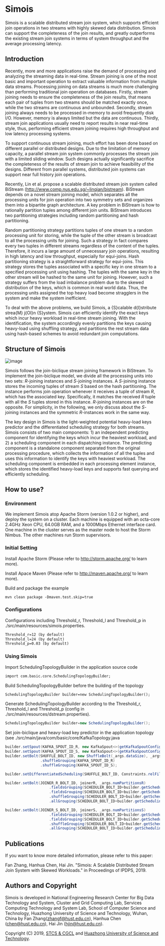 # Simois

Simois is a scalable distributed stream join system, which supports efficient join operations in two streams with highly skewed data distribution. Simois can support the completeness of the join results, and greatly outperforms the existing stream join systems in terms of system throughput and the average processing latency.


## Introduction

Recently, more and more applications raise the demand of processing and analyzing the streaming data in real-time. Stream joining is one of the most basic and important operation to extract valuable information from multiple data streams. Processing joining on data streams is much more challenging than performing traditional join operation on databases. Firstly, stream joining needs to ensure the completeness of the join results, that means each pair of tuples from two streams should be matched exactly once, while the two streams are continuous and unbounded. Secondly, stream joining always needs to be processed in-memory to avoid frequently disk I/O. However, memory is always limited but the data are continuous. Thirdly, stream join applications usually need to report results in near real-time style, thus, performing efficient stream joining requires high throughput and low latency processing systems.

To support continuous stream joining, much effort has been done based on different parallel or distributed designs. Due to the limitation of memory capacity, a parallel stream join system commonly processes the stream join with a limited sliding window. Such designs actually significantly sacrifice the completeness of the results of stream join to achieve feasibility of the designs. Different from parallel systems, distributed join systems can support near full history join operations. 

Recently, Lin et al. propose a scalable distributed stream join system called BiStream (http://www.comp.nus.edu.sg/~linqian/bistream). BiStream depends on a novel stream joining model, which separates all the processing units for join operation into two symmetry sets and organizes them into a bipartite graph architecture. A key problem in BiStream is how to rationally partition tuples among different join units. BiStream introduces two partitioning strategies including random partitioning and hash partitioning. 

Random partitioning strategy partitions tuples of one stream to a random processing unit for storing, while the tuple of the other stream is broadcast to all the processing units for joining. Such a strategy in fact compares every two tuples in different streams regardless of the content of the tuples. Therefore, it incurs a large amount of unnecessary join operations, resulting in high latency and low throughput, especially for equi-joins. Hash partitioning strategy is a straightforward strategy for equi-joins. This strategy stores the tuples associated with a specific key in one stream to a specified processing unit using hashing. The tuples with the same key in the other stream will be hashed to the same unit for joining. However, such a strategy suffers from the load imbalance problem due to the skewed distribution of the keys, which is common in real world data. Thus, the processing units assigned the top heavy load become stragglers in the system and make the system inefficient.

To deal with the above problems, we build Simois, a {S}calable d{I}stribute strea{M} j{OI}n {S}ystem. Simois can efficiently identify the exact keys which incur heavy workload in real-time stream joining. With the identification, the system accordingly evenly partitions the keys causing heavy-load using shuffling strategy, and partitions the rest stream data using hash-based schemes to avoid redundant join computations.

## Structure of Simois

![image](https://github.com/DStream-Storm/DStream/raw/master/image/SimoisStructure.png)

Simois follows the join-biclique stream joining framework in BiStream. To implement the join-biclique model, we divide all the processing units into two sets: $R$-joining instances and $S$-joining instances. A $S$-joining instance stores the incoming tuples of stream $S$ based on the hash partitioning. The instance performs join operation whenever it receives a tuple of stream $R$, which has the associated key. Specifically, it matches the received $R$ tuple with all the $S$ tuples stored in this instance. $R$-joining instances are on the opposite. For simplicity, in the following, we only discuss about the $S$-joining instances and the symmetric $R$-instances work in the same way.

The key design in Simois is the light-weighted potential heavy-load keys predictor and the differentiated scheduling strategy for both streams. Simois consists of two main components: 1) an independent predicting component for identifying the keys which incur the heaviest workload, and 2) a scheduling component in each dispatching instance. The predicting component is a standalone component separated from the original processing procedure, which collects the information of all the tuples and uses this information to identify the keys with heaviest workload. The scheduling component is embedded in each processing element instance, which stores the identified heavy-load keys and supports fast querying and efficiently scheduling.


## How to use?

### Environment

We implement Simois atop Apache Storm (version 1.0.2 or higher), and deploy the system on a cluster. Each machine is equipped with an octa-core 2.4GHz Xeon CPU, 64.0GB RAM, and a 1000Mbps Ethernet interface card. One machine in the cluster serves as the master node to host the Storm Nimbus. The other machines run Storm supervisors.

### Initial Setting

Install Apache Storm (Please refer to http://storm.apache.org/ to learn more).

Install Apace Maven (Please refer to http://maven.apache.org/ to learn more).

Build and package the example

```txt
mvn clean package -Dmaven.test.skip=true
```

### Configurations

Configurations including Threshold_r, Threshold_l and Threshold_p in ./src/main/resources/simois.properties.

```txt
Threshold_r=12 (by default)
Threshold_l=24 (by default)
Threshold_p=0.03 (by default)
```

### Using Simois

Import SchedulingTopologyBuilder in the application source code

```txt
import com.basic.core.SchedulingTopologyBuilder;
```

Build SchedulingTopologyBuilder before the building of the topology

```txt
SchedulingTopologyBuilder builder=new SchedulingTopologyBuilder();
```

Generate SchedulingTopologyBuilder according to the Threshold_r, Threshold_l and Threshold_p (config in ./src/main/resources/dstream.properties).

```java
SchedulingTopologyBuilder builder=new SchedulingTopologyBuilder();
```

Set join-biclique and heavy-load key predictor in the application topology (see ./src/main/java/com/basic/core/KafkaTopology.java

```java
builder.setSpout(KAFKA_SPOUT_ID_R, new KafkaSpout<>(getKafkaSpoutConfig(KAFKA_BROKER, "didiOrder" + _args.dataSize, _args.groupid)), _args.numKafkaSpouts);
builder.setSpout(KAFKA_SPOUT_ID_S, new KafkaSpout<>(getKafkaSpoutConfig(KAFKA_BROKER, "didiGps" + _args.dataSize, _args.groupid)), _args.numKafkaSpouts);
builder.setBolt(SHUFFLE_BOLT_ID, new ShuffleBolt(_args.dataSize), _args.numShufflers)
                .shuffleGrouping(KAFKA_SPOUT_ID_R)
                .shuffleGrouping(KAFKA_SPOUT_ID_S);

builder.setDifferentiatedScheduling(SHUFFLE_BOLT_ID, Constraints.relFileds, Constraints.wordFileds);

builder.setBolt(JOINER_R_BOLT_ID, joinerR, _args.numPartitionsR)
                    .fieldsGrouping(SCHEDULER_BOLT_ID+builder.getSchedulingNum(), Constraints.nohotRFileds, new Fields(Constraints.wordFileds))
                    .fieldsGrouping(SCHEDULER_BOLT_ID+builder.getSchedulingNum(), Constraints.nohotSFileds, new Fields(Constraints.wordFileds))
                    .shuffleGrouping(SCHEDULER_BOLT_ID+builder.getSchedulingNum(), Constraints.hotRFileds)
                    .allGrouping(SCHEDULER_BOLT_ID+builder.getSchedulingNum(), Constraints.hotSFileds);

builder.setBolt(JOINER_S_BOLT_ID, joinerS, _args.numPartitionsS)
                    .fieldsGrouping(SCHEDULER_BOLT_ID+builder.getSchedulingNum(), Constraints.nohotSFileds, new Fields(Constraints.wordFileds))
                    .fieldsGrouping(SCHEDULER_BOLT_ID+builder.getSchedulingNum(), Constraints.nohotRFileds, new Fields(Constraints.wordFileds))
                    .shuffleGrouping(SCHEDULER_BOLT_ID+builder.getSchedulingNum(), Constraints.hotSFileds)
                    .allGrouping(SCHEDULER_BOLT_ID+builder.getSchedulingNum(), Constraints.hotRFileds);
```

## Publications

If you want to know more detailed information, please refer to this paper:

Fan Zhang, Hanhua Chen, Hai Jin. "Simois: A Scalable Distributed Stream Join System with Skewed Workloads." in Proceedings of IPDPS, 2019.


## Authors and Copyright

Simois is developed in National Engineering Research Center for Big Data Technology and System, Cluster and Grid Computing Lab, Services Computing Technology and System Lab, School of Computer Science and Technology, Huazhong University of Science and Technology, Wuhan, China by Fan Zhang(zhangf@hust.edu.cn), Hanhua Chen (chen@hust.edu.cn), Hai Jin (hjin@hust.edu.cn).

Copyright (C) 2019, [STCS & CGCL](http://grid.hust.edu.cn/) and [Huazhong University of Science and Technology](http://www.hust.edu.cn).


